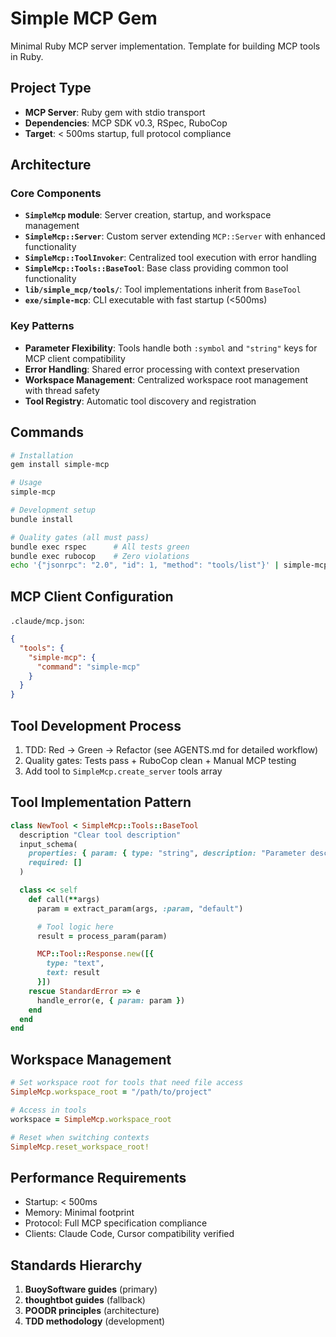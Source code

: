 # Simple MCP Gem

Minimal Ruby MCP server implementation. Template for building MCP tools in Ruby.

## Project Type
- **MCP Server**: Ruby gem with stdio transport
- **Dependencies**: MCP SDK v0.3, RSpec, RuboCop
- **Target**: < 500ms startup, full protocol compliance

## Architecture

### Core Components
- **`SimpleMcp` module**: Server creation, startup, and workspace management
- **`SimpleMcp::Server`**: Custom server extending `MCP::Server` with enhanced functionality
- **`SimpleMcp::ToolInvoker`**: Centralized tool execution with error handling
- **`SimpleMcp::Tools::BaseTool`**: Base class providing common tool functionality
- **`lib/simple_mcp/tools/`**: Tool implementations inherit from `BaseTool`
- **`exe/simple-mcp`**: CLI executable with fast startup (<500ms)

### Key Patterns
- **Parameter Flexibility**: Tools handle both `:symbol` and `"string"` keys for MCP client compatibility
- **Error Handling**: Shared error processing with context preservation
- **Workspace Management**: Centralized workspace root management with thread safety
- **Tool Registry**: Automatic tool discovery and registration

## Commands
```bash
# Installation
gem install simple-mcp

# Usage
simple-mcp

# Development setup
bundle install

# Quality gates (all must pass)
bundle exec rspec      # All tests green
bundle exec rubocop    # Zero violations
echo '{"jsonrpc": "2.0", "id": 1, "method": "tools/list"}' | simple-mcp  # Protocol test
```

## MCP Client Configuration
`.claude/mcp.json`:
```json
{
  "tools": {
    "simple-mcp": {
      "command": "simple-mcp"
    }
  }
}
```

## Tool Development Process
1. TDD: Red → Green → Refactor (see AGENTS.md for detailed workflow)
2. Quality gates: Tests pass + RuboCop clean + Manual MCP testing
3. Add tool to `SimpleMcp.create_server` tools array

## Tool Implementation Pattern
```ruby
class NewTool < SimpleMcp::Tools::BaseTool
  description "Clear tool description"
  input_schema(
    properties: { param: { type: "string", description: "Parameter description" } },
    required: []
  )

  class << self
    def call(**args)
      param = extract_param(args, :param, "default")

      # Tool logic here
      result = process_param(param)

      MCP::Tool::Response.new([{
        type: "text",
        text: result
      }])
    rescue StandardError => e
      handle_error(e, { param: param })
    end
  end
end
```

## Workspace Management
```ruby
# Set workspace root for tools that need file access
SimpleMcp.workspace_root = "/path/to/project"

# Access in tools
workspace = SimpleMcp.workspace_root

# Reset when switching contexts
SimpleMcp.reset_workspace_root!
```

## Performance Requirements
- Startup: < 500ms
- Memory: Minimal footprint
- Protocol: Full MCP specification compliance
- Clients: Claude Code, Cursor compatibility verified

## Standards Hierarchy
1. **BuoySoftware guides** (primary)
2. **thoughtbot guides** (fallback)
3. **POODR principles** (architecture)
4. **TDD methodology** (development)